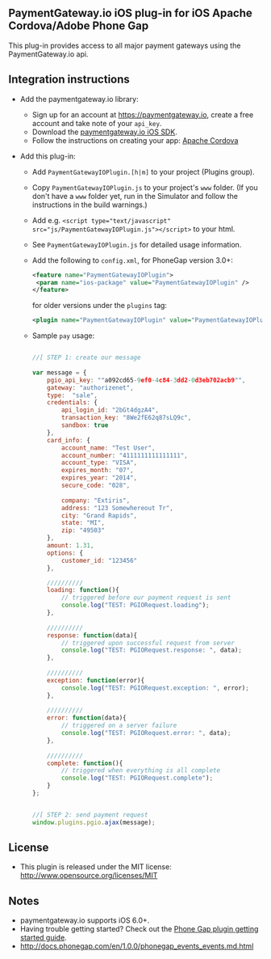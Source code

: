 PaymentGateway.io iOS plug-in for iOS Apache Cordova/Adobe Phone Gap
---------------------------------

This plug-in provides access to all major payment gateways using the PaymentGateway.io api.


Integration instructions
------------------------

* Add the paymentgateway.io library:
    * Sign up for an account at https://paymentgateway.io, create a free account and take note of your `api_key`.
    * Download the [paymentgateway.io iOS SDK](https://github.com/paymentgateway-io/paymentgateway.io-iOS-SDK).
    * Follow the instructions on creating your app: [Apache Cordova](http://cordova.apache.org/docs/en/3.0.0/guide_cli_index.md.html)

* Add this plug-in:
    * Add `PaymentGatewayIOPlugin.[h|m]` to your project (Plugins group).
    * Copy `PaymentGatewayIOPlugin.js` to your project's `www` folder. (If you don't have a `www` folder yet, run in the Simulator and follow the instructions in the build warnings.)
    * Add e.g. `<script type="text/javascript" src="js/PaymentGatewayIOPlugin.js"></script>` to your html.
    * See `PaymentGatewayIOPlugin.js` for detailed usage information.
    * Add the following to `config.xml`, for PhoneGap version 3.0+:

         ```xml
        <feature name="PaymentGatewayIOPlugin">
          <param name="ios-package" value="PaymentGatewayIOPlugin" />
        </feature>
       ```
    
      for older versions under the `plugins` tag:
       
       ```xml
       <plugin name="PaymentGatewayIOPlugin" value="PaymentGatewayIOPlugin" />
       ``` 


    * Sample `pay` usage:

      ```javascript

      //[ STEP 1: create our message
       
      var message = {
          pgio_api_key: ""a092cd65-9ef0-4c84-3dd2-0d3eb702acb9"",
          gateway: "authorizenet",
          type:  "sale",
          credentials: {
              api_login_id: "2bGt4dgzA4",
              transaction_key: "8We2fE62q87sLQ9c",
              sandbox: true
          },
          card_info: {
              account_name: "Test User",
              account_number: "4111111111111111",
              account_type: "VISA",
              expires_month: "07",
              expires_year: "2014",
              secure_code: "028",
               
              company: "Extiris",
              address: "123 Somewhereout Tr",
              city: "Grand Rapids",
              state: "MI",
              zip: "49503"
          },
          amount: 1.31,
          options: {
              customer_id: "123456"
          },

          //////////
          loading: function(){
              // triggered before our payment request is sent
              console.log("TEST: PGIORequest.loading");
          },
       
          //////////
          response: function(data){
              // triggered upon successful request from server
              console.log("TEST: PGIORequest.response: ", data);
          },
   
          //////////
          exception: function(error){
              console.log("TEST: PGIORequest.exception: ", error);
          },
   
          //////////
          error: function(data){
              // triggered on a server failure
              console.log("TEST: PGIORequest.error: ", data);
          },
              
          //////////
          complete: function(){
              // triggered when everything is all complete
              console.log("TEST: PGIORequest.complete");
          }
      };


      //[ STEP 2: send payment request
      window.plugins.pgio.ajax(message);
  

      ```


License
-------
* This plugin is released under the MIT license: http://www.opensource.org/licenses/MIT

Notes
-----
* paymentgateway.io supports iOS 6.0+.
* Having trouble getting started? Check out the [Phone Gap plugin getting started guide](http://docs.phonegap.com/en/3.0.0/guide_getting-started_ios_index.md.html#Getting%20Started%20with%20iOS).
* http://docs.phonegap.com/en/1.0.0/phonegap_events_events.md.html